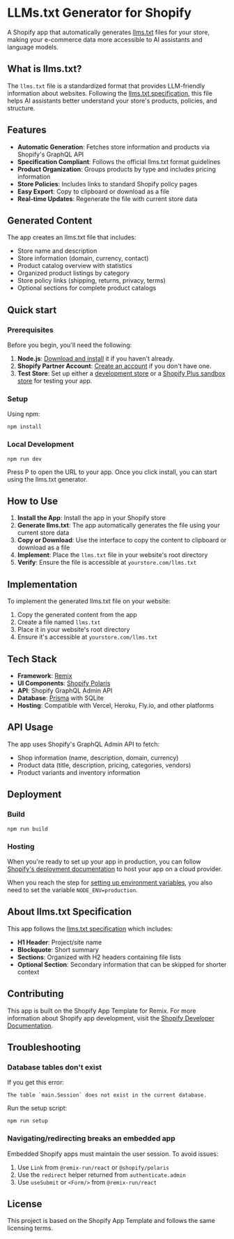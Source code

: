 # LLMs.txt Generator for Shopify

A Shopify app that automatically generates [llms.txt](https://llmstxt.org/) files for your store, making your e-commerce data more accessible to AI assistants and language models.

## What is llms.txt?

The `llms.txt` file is a standardized format that provides LLM-friendly information about websites. Following the [llms.txt specification](https://llmstxt.org/), this file helps AI assistants better understand your store's products, policies, and structure.

## Features

- **Automatic Generation**: Fetches store information and products via Shopify's GraphQL API
- **Specification Compliant**: Follows the official llms.txt format guidelines
- **Product Organization**: Groups products by type and includes pricing information
- **Store Policies**: Includes links to standard Shopify policy pages
- **Easy Export**: Copy to clipboard or download as a file
- **Real-time Updates**: Regenerate the file with current store data

## Generated Content

The app creates an llms.txt file that includes:

- Store name and description
- Store information (domain, currency, contact)
- Product catalog overview with statistics
- Organized product listings by category
- Store policy links (shipping, returns, privacy, terms)
- Optional sections for complete product catalogs

## Quick start

### Prerequisites

Before you begin, you'll need the following:

1. **Node.js**: [Download and install](https://nodejs.org/en/download/) it if you haven't already.
2. **Shopify Partner Account**: [Create an account](https://partners.shopify.com/signup) if you don't have one.
3. **Test Store**: Set up either a [development store](https://help.shopify.com/en/partners/dashboard/development-stores#create-a-development-store) or a [Shopify Plus sandbox store](https://help.shopify.com/en/partners/dashboard/managing-stores/plus-sandbox-store) for testing your app.

### Setup

Using npm:

```shell
npm install
```

### Local Development

```shell
npm run dev
```

Press P to open the URL to your app. Once you click install, you can start using the llms.txt generator.

## How to Use

1. **Install the App**: Install the app in your Shopify store
2. **Generate llms.txt**: The app automatically generates the file using your current store data
3. **Copy or Download**: Use the interface to copy the content to clipboard or download as a file
4. **Implement**: Place the `llms.txt` file in your website's root directory
5. **Verify**: Ensure the file is accessible at `yourstore.com/llms.txt`

## Implementation

To implement the generated llms.txt file on your website:

1. Copy the generated content from the app
2. Create a file named `llms.txt`
3. Place it in your website's root directory
4. Ensure it's accessible at `yourstore.com/llms.txt`

## Tech Stack

- **Framework**: [Remix](https://remix.run)
- **UI Components**: [Shopify Polaris](https://polaris.shopify.com)
- **API**: Shopify GraphQL Admin API
- **Database**: [Prisma](https://www.prisma.io/) with SQLite
- **Hosting**: Compatible with Vercel, Heroku, Fly.io, and other platforms

## API Usage

The app uses Shopify's GraphQL Admin API to fetch:

- Shop information (name, description, domain, currency)
- Product data (title, description, pricing, categories, vendors)
- Product variants and inventory information

## Deployment

### Build

```shell
npm run build
```

### Hosting

When you're ready to set up your app in production, you can follow [Shopify's deployment documentation](https://shopify.dev/docs/apps/deployment/web) to host your app on a cloud provider.

When you reach the step for [setting up environment variables](https://shopify.dev/docs/apps/deployment/web#set-env-vars), you also need to set the variable `NODE_ENV=production`.

## About llms.txt Specification

This app follows the [llms.txt specification](https://llmstxt.org/) which includes:

- **H1 Header**: Project/site name
- **Blockquote**: Short summary
- **Sections**: Organized with H2 headers containing file lists
- **Optional Section**: Secondary information that can be skipped for shorter context

## Contributing

This app is built on the Shopify App Template for Remix. For more information about Shopify app development, visit the [Shopify Developer Documentation](https://shopify.dev/docs/apps).

## Troubleshooting

### Database tables don't exist

If you get this error:

```
The table `main.Session` does not exist in the current database.
```

Run the setup script:

```shell
npm run setup
```

### Navigating/redirecting breaks an embedded app

Embedded Shopify apps must maintain the user session. To avoid issues:

1. Use `Link` from `@remix-run/react` or `@shopify/polaris`
2. Use the `redirect` helper returned from `authenticate.admin`
3. Use `useSubmit` or `<Form/>` from `@remix-run/react`

## License

This project is based on the Shopify App Template and follows the same licensing terms.
